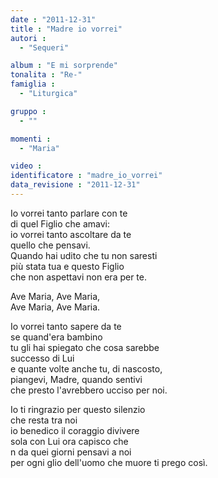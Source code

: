 ```yaml
---
date : "2011-12-31"
title : "Madre io vorrei"
autori : 
  - "Sequeri"

album : "E mi sorprende"
tonalita : "Re-"
famiglia : 
  - "Liturgica"

gruppo : 
  - ""

momenti : 
  - "Maria"

video : 
identificatore : "madre_io_vorrei"
data_revisione : "2011-12-31"
---
```

  
  
Io vorrei tanto parlare con te  
di quel Figlio che amavi:  
io vorrei tanto ascoltare da te  
quello che pensavi.   
Quando hai udito che tu non saresti  
più stata tua e questo Figlio  
che non aspettavi non era per te.  
  
  
Ave Maria, Ave Maria,   
Ave Maria, Ave Maria.  
  
  
  
Io vorrei tanto sapere da te  
se quand'era bambino   
tu gli hai spiegato che cosa sarebbe   
successo di Lui  
e quante volte anche tu, di nascosto,  
piangevi, Madre, quando sentivi  
che presto l'avrebbero ucciso per noi.  
  
  
  
Io ti ringrazio per questo silenzio  
che resta tra noi   
io benedico il coraggio divivere  
sola con Lui ora capisco che  
n da quei giorni pensavi a noi  
per ogni glio dell'uomo che muore ti prego così.  
  
  
  
  
  
